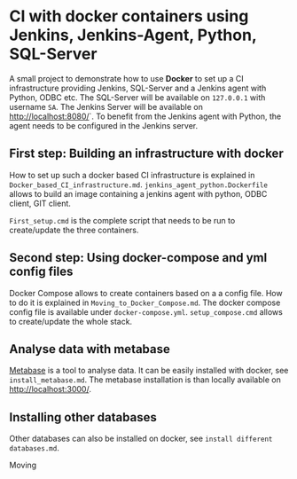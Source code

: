 # CI with docker containers using Jenkins, Jenkins-Agent, Python, SQL-Server

A small project to demonstrate how to use **Docker** to set up a CI infrastructure providing Jenkins, SQL-Server and a Jenkins agent with Python, ODBC etc.
The SQL-Server will be available on `127.0.0.1` with username `SA`.
The Jenkins Server will be available on [http://localhost:8080/](http://localhost:8080/)`.
To benefit from the Jenkins agent with Python, the agent needs to be configured in the Jenkins server. 

## First step: Building an infrastructure with docker

How to set up such a docker based CI infrastructure is explained in `Docker_based_CI_infrastructure.md`.
`jenkins_agent_python.Dockerfile` allows to build an image containing a jenkins agent with python, ODBC client, GIT client.

`First_setup.cmd` is the complete script that needs to be run to create/update the three containers.

## Second step: Using docker-compose and yml config files

Docker Compose allows to create containers based on a a config file. How to do it is explained in `Moving_to_Docker_Compose.md`. The docker compose config file is available under `docker-compose.yml`.
`setup_compose.cmd` allows to create/update the whole stack.

## Analyse data with metabase

[Metabase](https://www.metabase.com/) is a tool to analyse data. It can be easily installed with docker, see `install_metabase.md`. The metabase installation is than locally available on [http://localhost:3000/](http://localhoSst:3000/).

## Installing other databases

Other databases can also be installed on docker, see `install different databases.md`.

Moving
